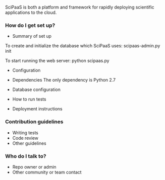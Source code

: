 SciPaaS is both a platform and framework for rapidly deploying scientific applications to the cloud.

### How do I get set up? ###

* Summary of set up

To create and initialize the database which SciPaaS uses: scipaas-admin.py init

To start running the web server: python scipaas.py

* Configuration

* Dependencies
The only dependency is Python 2.7

* Database configuration
* How to run tests
* Deployment instructions

### Contribution guidelines ###

* Writing tests
* Code review
* Other guidelines

### Who do I talk to? ###

* Repo owner or admin
* Other community or team contact